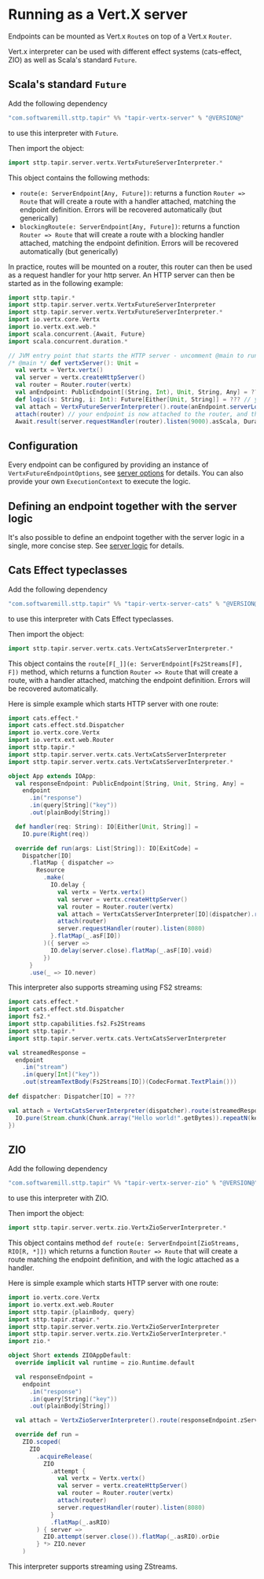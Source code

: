 # Running as a Vert.X server

Endpoints can be mounted as Vert.x `Route`s on top of a Vert.x `Router`.

Vert.x interpreter can be used with different effect systems (cats-effect, ZIO) as well as Scala's standard `Future`.

## Scala's standard `Future`

Add the following dependency
```scala
"com.softwaremill.sttp.tapir" %% "tapir-vertx-server" % "@VERSION@"
```
to use this interpreter with `Future`.

Then import the object:
```scala mdoc:compile-only
import sttp.tapir.server.vertx.VertxFutureServerInterpreter.*
```

This object contains the following methods:

* `route(e: ServerEndpoint[Any, Future])`: returns a function `Router => Route` that will create a route with a handler attached, matching the endpoint definition. Errors will be recovered automatically (but generically)
* `blockingRoute(e: ServerEndpoint[Any, Future])`: returns a function `Router => Route` that will create a route with a blocking handler attached, matching the endpoint definition. Errors will be recovered automatically (but generically)

In practice, routes will be mounted on a router, this router can then be used as a request handler for your http server. 
An HTTP server can then be started as in the following example:

```scala mdoc:compile-only
import sttp.tapir.*
import sttp.tapir.server.vertx.VertxFutureServerInterpreter
import sttp.tapir.server.vertx.VertxFutureServerInterpreter.*
import io.vertx.core.Vertx
import io.vertx.ext.web.*
import scala.concurrent.{Await, Future}
import scala.concurrent.duration.*

// JVM entry point that starts the HTTP server - uncomment @main to run
/* @main */ def vertxServer(): Unit = 
  val vertx = Vertx.vertx()
  val server = vertx.createHttpServer()
  val router = Router.router(vertx)
  val anEndpoint: PublicEndpoint[(String, Int), Unit, String, Any] = ??? // your definition here
  def logic(s: String, i: Int): Future[Either[Unit, String]] = ??? // your logic here
  val attach = VertxFutureServerInterpreter().route(anEndpoint.serverLogic((logic _).tupled))
  attach(router) // your endpoint is now attached to the router, and the route has been created
  Await.result(server.requestHandler(router).listen(9000).asScala, Duration.Inf)
```

## Configuration

Every endpoint can be configured by providing an instance of `VertxFutureEndpointOptions`, see [server options](options.md) for details.
You can also provide your own `ExecutionContext` to execute the logic.

## Defining an endpoint together with the server logic

It's also possible to define an endpoint together with the server logic in a single, more concise step. See
[server logic](logic.md) for details.

## Cats Effect typeclasses

Add the following dependency
```scala
"com.softwaremill.sttp.tapir" %% "tapir-vertx-server-cats" % "@VERSION@"
```
to use this interpreter with Cats Effect typeclasses.

Then import the object:
```scala mdoc:compile-only
import sttp.tapir.server.vertx.cats.VertxCatsServerInterpreter.*
```

This object contains the `route[F[_]](e: ServerEndpoint[Fs2Streams[F], F])` method, which returns a function `Router => Route` that will create a route, with a handler attached, matching the endpoint definition. Errors will be recovered automatically.

Here is simple example which starts HTTP server with one route:

```scala mdoc:compile-only
import cats.effect.*
import cats.effect.std.Dispatcher
import io.vertx.core.Vertx
import io.vertx.ext.web.Router
import sttp.tapir.*
import sttp.tapir.server.vertx.cats.VertxCatsServerInterpreter
import sttp.tapir.server.vertx.cats.VertxCatsServerInterpreter.*

object App extends IOApp:
  val responseEndpoint: PublicEndpoint[String, Unit, String, Any] =
    endpoint
      .in("response")
      .in(query[String]("key"))
      .out(plainBody[String])

  def handler(req: String): IO[Either[Unit, String]] =
    IO.pure(Right(req))

  override def run(args: List[String]): IO[ExitCode] =
    Dispatcher[IO]
      .flatMap { dispatcher =>
        Resource
          .make(
            IO.delay {
              val vertx = Vertx.vertx()
              val server = vertx.createHttpServer()
              val router = Router.router(vertx)
              val attach = VertxCatsServerInterpreter[IO](dispatcher).route(responseEndpoint.serverLogic(handler))
              attach(router)
              server.requestHandler(router).listen(8080)
            }.flatMap(_.asF[IO])
          )({ server =>
            IO.delay(server.close).flatMap(_.asF[IO].void)
          })
      }
      .use(_ => IO.never)
```

This interpreter also supports streaming using FS2 streams:

```scala mdoc:compile-only
import cats.effect.*
import cats.effect.std.Dispatcher
import fs2.*
import sttp.capabilities.fs2.Fs2Streams
import sttp.tapir.*
import sttp.tapir.server.vertx.cats.VertxCatsServerInterpreter

val streamedResponse =
  endpoint
    .in("stream")
    .in(query[Int]("key"))
    .out(streamTextBody(Fs2Streams[IO])(CodecFormat.TextPlain()))
    
def dispatcher: Dispatcher[IO] = ???

val attach = VertxCatsServerInterpreter(dispatcher).route(streamedResponse.serverLogicSuccess[IO] { key =>
  IO.pure(Stream.chunk(Chunk.array("Hello world!".getBytes)).repeatN(key))
})
```

## ZIO

Add the following dependency

```scala
"com.softwaremill.sttp.tapir" %% "tapir-vertx-server-zio" % "@VERSION@"
```

to use this interpreter with ZIO.

Then import the object:
```scala mdoc:compile-only
import sttp.tapir.server.vertx.zio.VertxZioServerInterpreter.*
```

This object contains method `def route(e: ServerEndpoint[ZioStreams, RIO[R, *]])` which returns a function `Router => Route` that will create a route matching the endpoint definition, and with the logic attached as a handler.

Here is simple example which starts HTTP server with one route:

```scala mdoc:reset
import io.vertx.core.Vertx
import io.vertx.ext.web.Router
import sttp.tapir.{plainBody, query}
import sttp.tapir.ztapir.*
import sttp.tapir.server.vertx.zio.VertxZioServerInterpreter
import sttp.tapir.server.vertx.zio.VertxZioServerInterpreter.*
import zio.*

object Short extends ZIOAppDefault:
  override implicit val runtime = zio.Runtime.default

  val responseEndpoint =
    endpoint
      .in("response")
      .in(query[String]("key"))
      .out(plainBody[String])

  val attach = VertxZioServerInterpreter().route(responseEndpoint.zServerLogic { key => ZIO.succeed(key) })

  override def run = 
    ZIO.scoped(
      ZIO
        .acquireRelease(
          ZIO
            .attempt {
              val vertx = Vertx.vertx()
              val server = vertx.createHttpServer()
              val router = Router.router(vertx)
              attach(router)
              server.requestHandler(router).listen(8080)
            }
            .flatMap(_.asRIO)
        ) { server =>
          ZIO.attempt(server.close()).flatMap(_.asRIO).orDie
        } *> ZIO.never
    )
```

This interpreter supports streaming using ZStreams.
